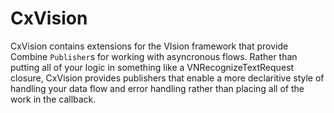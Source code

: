# CxVision

CxVision contains extensions for the VIsion framework that provide Combine `Publisher`s for working with asyncronous flows.
Rather than putting all of your logic in something like a VNRecognizeTextRequest closure, CxVision provides publishers that enable a
more declaritive style of handling your data flow and error handling rather than placing all of the work in the callback.
